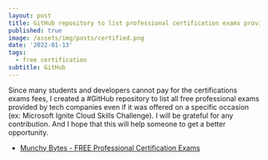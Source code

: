 ```yaml
---
layout: post
title: GitHub repository to list professional certification exams provided at NO COST
published: true
image: /assets/img/posts/certified.png
date: '2022-01-13'
tags:
  - free certification
subtitle: GitHub
---
```

Since many students and developers cannot pay for the certifications exams fees, I created a #GitHub repository to list all free professional exams provided by tech companies even if it was offered on a specific occasion (ex: Microsoft Ignite Cloud Skills Challenge). I will be grateful for any contribution. And I hope that this will help someone to get a better opportunity.
- [Munchy Bytes - FREE Professional Certification Exams](https://github.com/munchy-bytes/FreeDevCertifications)
